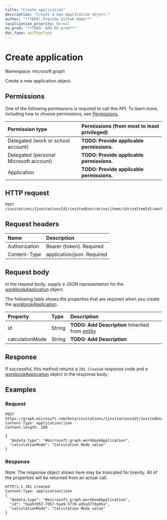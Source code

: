 ```yaml
---
title: "Create application"
description: "Create a new application object."
author: "**TODO: Provide Github Name**"
localization_priority: Normal
ms.prod: "**TODO: Add MS prod**"
doc_type: apiPageType
---
```


# Create application

Namespace: microsoft.graph

Create a new application object.

## Permissions
One of the following permissions is required to call this API. To learn more, including how to choose permissions, see [Permissions](/concepts/permissions-reference.md).

|Permission type|Permissions (from most to least privileged)|
|:---|:---|
|Delegated (work or school account)|**TODO: Provide applicable permissions.**|
|Delegated (personal Microsoft account)|**TODO: Provide applicable permissions.**|
|Application|**TODO: Provide applicable permissions.**|

## HTTP request
<!-- {
  "blockType": "ignored"
}
-->
``` http
POST /invitations/{invitationsId}/invitedUser/drive/items/{driveItemId}/workbook/application
```

## Request headers
|Name|Description|
|:---|:---|
|Authorization|Bearer {token}. Required|
|Content-Type|application/json. Required|

## Request body
In the request body, supply a JSON representation for the [workbookApplication](../resources/workbookapplication.md) object.

The following table shows the properties that are required when you create the [workbookApplication](../resources/workbookapplication.md).

|Property|Type|Description|
|:---|:---|:---|
|id|String|**TODO: Add Description** Inherited from [entity](../resources/entity.md)|
|calculationMode|String|**TODO: Add Description**|



## Response
If successful, this method returns a `201 Created` response code and a [workbookApplication](../resources/workbookapplication.md) object in the response body.

## Examples

### Request
<!-- {
  "blockType": "request",
  "name": "create_workbookapplication_from_"
}
-->
``` http
POST https://graph.microsoft.com/beta/invitations/{invitationsId}/invitedUser/drive/items/{driveItemId}/workbook/application
Content-Type: application/json
Content-length: 109

{
  "@odata.type": "#microsoft.graph.workbookApplication",
  "calculationMode": "Calculation Mode value"
}
```

### Response
Note: The response object shown here may be truncated for brevity. All of the properties will be returned from an actual call.
<!-- {
  "blockType": "response",
  "truncated": true,
  "@odata.type": "microsoft.graph.workbookapplication"
}
-->
``` http
HTTP/1.1 201 Created
Content-Type: application/json
{
  "@odata.type": "#microsoft.graph.workbookApplication",
  "id": "5aa97057-7057-5aa9-5770-a95a5770a95a",
  "calculationMode": "Calculation Mode value"
}
```

